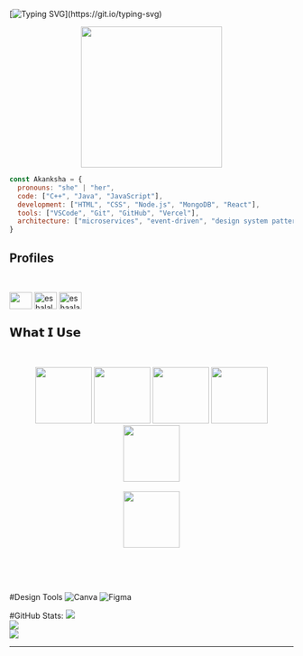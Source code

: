 [![Typing SVG](https://readme-typing-svg.herokuapp.com?font=Architects+Daughter&color=FFFFFF&size=30&lines=Hey!+It's+Akanksha!;I'm+a+learning+developer...)](https://git.io/typing-svg)

<p align="center">
  <img width="250" src="https://cdn.hashnode.com/res/hashnode/image/upload/v1620879089779/_yuMWLuic.gif?auto=format,compress&gif-q=60&format=webms">
</p> 

```javascript
const Akanksha = {
  pronouns: "she" | "her",
  code: ["C++", "Java", "JavaScript"],
  development: ["HTML", "CSS", "Node.js", "MongoDB", "React"],
  tools: ["VSCode", "Git", "GitHub", "Vercel"],
  architecture: ["microservices", "event-driven", "design system pattern"]
}
```

## Profiles 
<br>
<p align="left">
<a href="https://twitter.com" target="blank"><img align="center" src="https://raw.githubusercontent.com/rahuldkjain/github-profile-readme-generator/master/src/images/icons/Social/twitter.svg" alt="" height="30" width="40" /></a>
<a href="https://instagram.com/__akankshaa_._" target="blank"><img align="center" src="https://raw.githubusercontent.com/rahuldkjain/github-profile-readme-generator/master/src/images/icons/Social/instagram.svg" alt="eshalal._" height="30" width="40" /></a>
<a href="https://leetcode.com/u/akanksha59/" target="blank"><img align="center" src="https://raw.githubusercontent.com/rahuldkjain/github-profile-readme-generator/master/src/images/icons/Social/leet-code.svg" alt="eshaalal" height="30" width="40" /></a>

</p>

## 𝗪𝗵𝗮𝘁 𝗜 𝗨𝘀𝗲

<br>
<p align="center">
  <img src="https://media3.giphy.com/media/ln7z2eWriiQAllfVcn/200w.webp" width="100">
   <img src="https://media.giphy.com/media/kH6CqYiquZawmU1HI6/giphy.gif" width="100" height="100">
   <img src="https://i.giphy.com/media/eNAsjO55tPbgaor7ma/200w.webp" width="100">
   <img src="https://media.giphy.com/media/du3J3cXyzhj75IOgvA/giphy.gif" width="100">
   <img src="https://i.giphy.com/media/IdyAQJVN2kVPNUrojM/200.webp" width="100"><br><br>
  <img src="https://i.giphy.com/media/v1.Y2lkPTc5MGI3NjExbTJ4bXlsbmVmb2t3aHNyaWRiOHd5YzVyd3ZyZjJweHh0Mm5wNGt3ciZlcD12MV9pbnRlcm5hbF9naWZfYnlfaWQmY3Q9Zw/Lmy23L3RkJ0sEWokRN/giphy.gif" width="100" height="100" ><br><br>
</p>
<br>
<br>

#Design Tools 
![Canva](https://img.shields.io/badge/Canva-%2300C4CC.svg?style=for-the-badge&logo=Canva&logoColor=white) 
![Figma](https://img.shields.io/badge/figma-%23F24E1E.svg?style=for-the-badge&logo=figma&logoColor=white)


#GitHub Stats:
![](https://github-readme-stats.vercel.app/api?username=Akanksha174&theme=dark&hide_border=false&include_all_commits=true&count_private=false)<br/>
![](https://github-readme-streak-stats.herokuapp.com/?user=Akanksha174&theme=dark&hide_border=false)<br/>
![](https://github-readme-stats.vercel.app/api/top-langs/?username=Akanksha174&theme=dark&hide_border=false&include_all_commits=true&count_private=false&layout=compact)

---
<!-- Proudly created with GPRM ( https://gprm.itsvg.in ) -->
